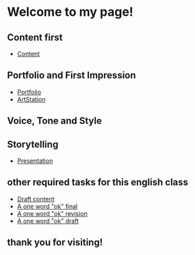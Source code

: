 # Welcome to my page! 

## Content first

- [Content](03-content-first/index.md)
  
## Portfolio and First Impression
<!-- This is a comment, only visible to the author: Add a link to your presentation. -->
<!-- Presentations do not need to be a PDF, you may link elsewhere, such as Figma, YouTube, etc. -->
<!-- Consider adding navigation to each section (About, Featured Projects, Notes, etc.) -->
- [Portfolio](02-first-impression/index.md)  <!-- Add helpful hint as to what kind of file or destination is here. -->
-  [ArtStation](https://www.artstation.com/roku) 


## Voice, Tone and Style


## Storytelling
- [Presentation](05-storytelling/draft-1.md)

## other required tasks for this english class

- [Draft content](02-first-impression/index-draft.md)
- [A one word "ok" final](01-one-word/index.md)
- [A one word "ok" revision](01-one-word/revision.md)
- [A one word "ok" draft](01-one-word/draft.md)




## thank you for visiting! 
